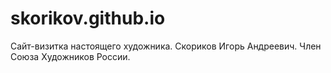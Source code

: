 # skorikov.github.io

Сайт-визитка настоящего художника. 
Скориков Игорь Андреевич.
Член Союза Художников России.
